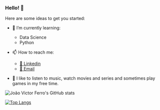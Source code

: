 ### Hello! 👋

Here are some ideas to get you started:

- 🌱 I’m currently learning:
 
  - Data Science
  - Python
- 📫 How to reach me:

  - [🔗 Linkedin](https://www.linkedin.com/in/joao-victor-ribeiro-ferro-a7ab5115b/)
  - [📧 Email](mailto:joaovictorribeiroferro@gmail.com)
- 🎼 I like to listen to music, watch movies and series and sometimes play games in my free time.

![João Victor Ferro's GitHub stats](https://github-readme-stats.vercel.app/api?username=joaovictorferro&show_icons=true&theme=radical)

[![Top Langs](https://github-readme-stats.vercel.app/api/top-langs/?username=joaovictorferro&theme=radical)](https://github.com/joaovictorferro/github-readme-stats)
